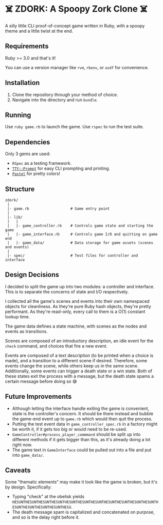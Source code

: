 # :skull_and_crossbones: ZDORK: A Spoopy Zork Clone :skull_and_crossbones:

A silly little CLI proof-of-concept game written in Ruby, with a spoopy theme and a little twist at the end.

## Requirements
Ruby >= 3.0 and that's it!

You can use a version manager like `rvm`, `rbenv`, or `asdf` for convenience.

## Installation
1. Clone the repository through your method of choice.
2. Navigate into the directory and run `bundle`.

## Running
Use `ruby game.rb` to launch the game.
Use `rspec` to run the test suite.

## Dependencies
Only 3 gems are used:
* `RSpec` as a testing framework.
* [`TTY::Prompt`](https://github.com/piotrmurach/tty-prompt) for easy CLI prompting and printing.
* [`Pastel`](https://github.com/piotrmurach/pastel) for pretty colors!

## Structure
```
zdork/
 |
 |- game.rb                   # Game entry point
 |
 |- lib/
 |   |
 |   |- game_controller.rb    # Controls game state and starting the game
 |   |- game_interface.rb     # Controls game I/O and quitting on game end
 |   |- game_data/            # Data storage for game assets (scenes and events)
 |
 |- spec/                     # Test files for controller and interface
```

## Design Decisions
I decided to split the game up into two modules: a controller and interface. This is to separate the concerns of state and I/O respectively.

I collected all the game's scenes and events into their own namespaced objects for cleanliness. As they're pure Ruby hash objects, they're pretty performant. As they're read-only, every call to them is a O(1) constant lookup time.

The game data defines a state machine, with scenes as the nodes and events as transitions.

Scenes are composed of an introductory description, an idle event for the `check` command, and choices that fire a new event.

Events are composed of a text description (to be printed when a choice is made), and a transition to a different scene if desired. Therefore, some events change the scene, while others keep us in the same scene. Additionally, some events can trigger a death state or a win state. Both of these states exit the process with a message, but the death state spams a certain message before doing so :sweat_smile:


## Future Improvements
* Although letting the interface handle exiting the game is convenient, state is the controller's concern. It should be there instead and bubble the game-end event up to `game.rb` which would then quit the process.
* Putting the test event data in `game_controller_spec.rb` in a factory might be worth it, if it gets too big or would need to be re-used.
* `GameController#process_player_commmand` should be split up into different methods if it gets bigger than this, as it's already doing a lot right now.
* The game text in `GameInterface` could be pulled out into a file and put into `game_data/`.

## Caveats
Some "thematic elements" may make it look like the game is broken, but it's by design. Specifically:

* Typing "check" at the obelisk yields `HESUNTHESUNTHESUNTHESUNTHESUNTHESUNTHESUNTHESUNTHESUNTHESUNTHESUNTHESUNTHESUNTHESUNTHESUNTHESU`.
* The death message spam is capitalized and concatenated on purpose, and so is the delay right before it.
